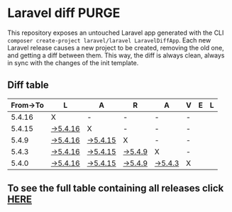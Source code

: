 # Laravel diff PURGE

This repository exposes an untouched Laravel app generated with the CLI
`composer create-project laravel/laravel LaravelDiffApp`. Each new Laravel release causes a new project to be created, removing the old one, and getting a diff between them. This way, the diff is always clean, always in sync with the changes of the init template.

## Diff table

| From->To | L                                                                                                 | A                                                                                                | R                                                                                              | A                                                                                              | V   | E   | L   |
| -------- | ------------------------------------------------------------------------------------------------- | ------------------------------------------------------------------------------------------------ | ---------------------------------------------------------------------------------------------- | ---------------------------------------------------------------------------------------------- | --- | --- | --- |
| 5.4.16   | X                                                                                                 | -                                                                                                | -                                                                                              | -                                                                                              | -   |     |     |
| 5.4.15   | [->5.4.16](https://github.com/guhungry/laravel-diff-purge/compare/release/5.4.15..release/5.4.16) | X                                                                                                | -                                                                                              | -                                                                                              | -   |     |     |
| 5.4.9    | [->5.4.16](https://github.com/guhungry/laravel-diff-purge/compare/release/5.4.9..release/5.4.16)  | [->5.4.15](https://github.com/guhungry/laravel-diff-purge/compare/release/5.4.9..release/5.4.15) | X                                                                                              | -                                                                                              | -   |     |     |
| 5.4.3    | [->5.4.16](https://github.com/guhungry/laravel-diff-purge/compare/release/5.4.3..release/5.4.16)  | [->5.4.15](https://github.com/guhungry/laravel-diff-purge/compare/release/5.4.3..release/5.4.15) | [->5.4.9](https://github.com/guhungry/laravel-diff-purge/compare/release/5.4.3..release/5.4.9) | X                                                                                              | -   |     |     |
| 5.4.0    | [->5.4.16](https://github.com/guhungry/laravel-diff-purge/compare/release/5.4.0..release/5.4.16)  | [->5.4.15](https://github.com/guhungry/laravel-diff-purge/compare/release/5.4.0..release/5.4.15) | [->5.4.9](https://github.com/guhungry/laravel-diff-purge/compare/release/5.4.0..release/5.4.9) | [->5.4.3](https://github.com/guhungry/laravel-diff-purge/compare/release/5.4.0..release/5.4.3) | X   |     |     |

## To see the full table containing all releases click [HERE](https://github.com/guhungry/laravel-diff-purge/)
